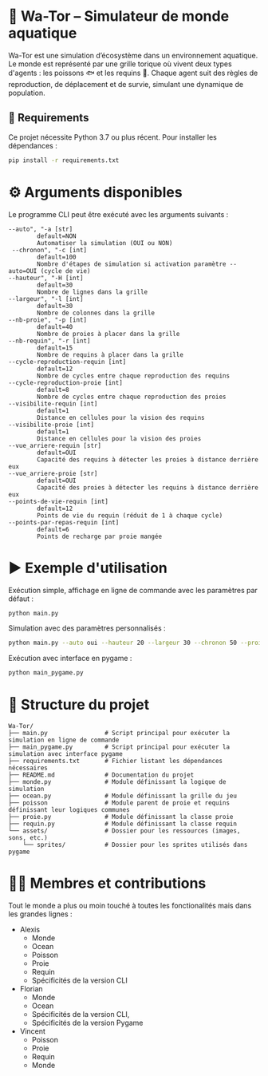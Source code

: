 # 🌊 Wa-Tor – Simulateur de monde aquatique

Wa-Tor est une simulation d’écosystème dans un environnement aquatique. Le monde est représenté par une grille torique où vivent deux types d'agents : les poissons 🐟 et les requins 🦈. Chaque agent suit des règles de reproduction, de déplacement et de survie, simulant une dynamique de population.

## 🔧 Requirements

Ce projet nécessite Python 3.7 ou plus récent. Pour installer les dépendances :

```bash
pip install -r requirements.txt
``` 

# ⚙️ Arguments disponibles
Le programme CLI peut être exécuté avec les arguments suivants :
```plaintext
--auto", "-a [str]
        default=NON
        Automatiser la simulation (OUI ou NON)
 --chronon", "-c [int]
        default=100
        Nombre d'étapes de simulation si activation paramètre --auto=OUI (cycle de vie)
--hauteur", "-H [int]
        default=30
        Nombre de lignes dans la grille
--largeur", "-l [int]
        default=30
        Nombre de colonnes dans la grille
--nb-proie", "-p [int]
        default=40
        Nombre de proies à placer dans la grille
--nb-requin", "-r [int]
        default=15
        Nombre de requins à placer dans la grille
--cycle-reproduction-requin [int]
        default=12
        Nombre de cycles entre chaque reproduction des requins
--cycle-reproduction-proie [int]
        default=8
        Nombre de cycles entre chaque reproduction des proies
--visibilite-requin [int]
        default=1
        Distance en cellules pour la vision des requins
--visibilite-proie [int]
        default=1
        Distance en cellules pour la vision des proies
--vue_arriere-requin [str]
        default=OUI
        Capacité des requins à détecter les proies à distance derrière eux
--vue_arriere-proie [str]
        default=OUI
        Capacité des proies à détecter les requins à distance derrière eux
--points-de-vie-requin [int]
        default=12
        Points de vie du requin (réduit de 1 à chaque cycle)
--points-par-repas-requin [int]
        default=6
        Points de recharge par proie mangée
```

# ▶️ Exemple d'utilisation
Exécution simple, affichage en ligne de commande avec les paramètres par défaut :
```bash
python main.py 
``` 
Simulation avec des paramètres personnalisés :
```bash
python main.py --auto oui --hauteur 20 --largeur 30 --chronon 50 --proie 40 --requin 10
```

Exécution avec interface en pygame :
```bash
python main_pygame.py 
``` 

# 📁 Structure du projet
```plaintext
Wa-Tor/
├── main.py                # Script principal pour exécuter la simulation en ligne de commande
├── main_pygame.py         # Script principal pour exécuter la simulation avec interface pygame
├── requirements.txt       # Fichier listant les dépendances nécessaires
├── README.md              # Documentation du projet
├── monde.py               # Module définissant la logique de simulation
├── ocean.py               # Module définissant la grille du jeu
├── poisson                # Module parent de proie et requins définissant leur logiques communes
├── proie.py               # Module définissant la classe proie
├── requin.py              # Module définissant la classe requin
└── assets/                # Dossier pour les ressources (images, sons, etc.)
    └── sprites/           # Dossier pour les sprites utilisés dans pygame
```

# 🤝👥 Membres et contributions

Tout le monde a plus ou moin touché à toutes les fonctionalités mais dans les grandes lignes :

- Alexis
    - Monde
    - Ocean
    - Poisson
    - Proie
    - Requin
    - Spécificités de la version CLI
- Florian
    - Monde
    - Ocean
    - Spécificités de la version CLI,
    - Spécificités de la version Pygame
- Vincent 
    - Poisson
    - Proie
    - Requin
    - Monde

